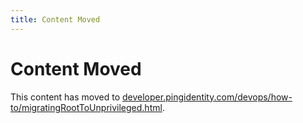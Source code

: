 ```yaml
---
title: Content Moved
---
```

# Content Moved

This content has moved to [developer.pingidentity.com/devops/how-to/migratingRootToUnprivileged.html](https://developer.pingidentity.com/devops/how-to/migratingRootToUnprivileged.html).
